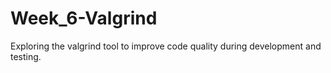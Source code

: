 # Week_6-Valgrind
Exploring the valgrind tool to improve code quality during development and testing.
